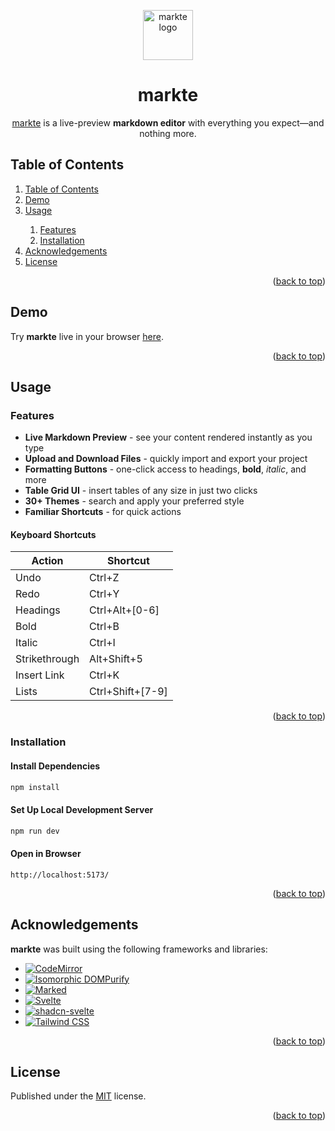 <a id="top"></a>

<p align="center">
  <img src="https://imgur.com/XKuKy6b.png" width="80" alt="markte logo" />
</p>

<h1 align="center">markte</h1>

<p align="center">
  <a href="https://github.com/natebabyak/markte">markte</a> is a live-preview <b>markdown editor</b> with everything you expect&mdash;and nothing more.
</p>

## Table of Contents

<ol>
  <li><a href="#table-of-contents">Table of Contents</a></li>
  <li><a href="#demo">Demo</a></li>
  <li><a href="#usage">Usage</a></li>
  <ol>
    <li><a href="#features">Features</a></li>
    <li><a href="#installation">Installation</a></li>
  </ol>
  <li><a href="#acknowledgements">Acknowledgements</a></li>
  <li><a href="#license">License</a></li>
</ol>

<p align="right">(<a href="#top">back to top</a>)</p>

## Demo

Try **markte** live in your browser [here](https://markte.pages.dev/).

<p align="right">(<a href="#top">back to top</a>)</p>

## Usage

### Features

- **Live Markdown Preview** - see your content rendered instantly as you type
- **Upload and Download Files** - quickly import and export your project
- **Formatting Buttons** - one-click access to headings, **bold**, _italic_, and more
- **Table Grid UI** - insert tables of any size in just two clicks
- **30+ Themes** - search and apply your preferred style
- **Familiar Shortcuts** - for quick actions

#### Keyboard Shortcuts

| Action        | Shortcut         |
| ------------- | ---------------- |
| Undo          | Ctrl+Z           |
| Redo          | Ctrl+Y           |
| Headings      | Ctrl+Alt+[0-6]   |
| Bold          | Ctrl+B           |
| Italic        | Ctrl+I           |
| Strikethrough | Alt+Shift+5      |
| Insert Link   | Ctrl+K           |
| Lists         | Ctrl+Shift+[7-9] |

<p align="right">(<a href="#top">back to top</a>)</p>

### Installation

#### Install Dependencies

```bash
npm install
```

#### Set Up Local Development Server

```bash
npm run dev
```

#### Open in Browser

```
http://localhost:5173/
```

<p align="right">(<a href="#top">back to top</a>)</p>

## Acknowledgements

**markte** was built using the following frameworks and libraries:

- [![CodeMirror](https://img.shields.io/badge/CodeMirror-D30707?style=for-the-badge&logo=CodeMirror&logoColor=white)](https://codemirror.net/)
- [![Isomorphic DOMPurify](https://img.shields.io/badge/Isomorphic_DOMPurify-000000?style=for-the-badge&logo=markdown&logoColor=white)](https://www.npmjs.com/package/isomorphic-dompurify)
- [![Marked](https://img.shields.io/badge/Marked-000000?style=for-the-badge&logo=markdown&logoColor=white)](https://marked.js.org/)
- [![Svelte](https://img.shields.io/badge/Svelte-4A4A55?style=for-the-badge&logo=svelte&logoColor=FF3E00)](https://svelte.dev/)
- [![shadcn-svelte](https://img.shields.io/badge/shadcn--svelte-000000?style=for-the-badge&logo=shadcnui&logoColor=white)](https://www.shadcn-svelte.com/)
- [![Tailwind CSS](https://img.shields.io/badge/Tailwind_CSS-38B2AC?style=for-the-badge&logo=tailwind-css&logoColor=white)](https://tailwindcss.com/)

<p align="right">(<a href="#top">back to top</a>)</p>

## License

Published under the [MIT](https://github.com/natebabyak/markte/blob/main/LICENSE) license.

<p align="right">(<a href="#top">back to top</a>)</p>
